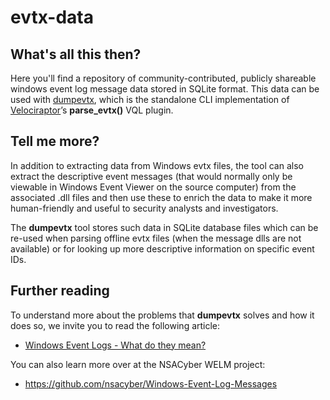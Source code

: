 # evtx-data

## What's all this then?
Here you'll find a repository of community-contributed, publicly shareable windows event log message data stored in SQLite format. This data can be used with [dumpevtx](https://github.com/Velocidex/evtx/releases), which is the standalone CLI implementation of [Velociraptor](https://www.velocidex.com/)’s **parse_evtx()** VQL plugin. 

## Tell me more?
In addition to extracting data from Windows evtx files, the tool can also extract the descriptive event messages (that would normally only be viewable in Windows Event Viewer on the source computer) from the associated .dll files and then use these to enrich the data to make it more human-friendly and useful to security analysts and investigators.

The **dumpevtx** tool stores such data in SQLite database files which can be re-used when parsing offline evtx files (when the message dlls are not available) or for looking up more descriptive information on specific event IDs.

## Further reading

To understand more about the problems that **dumpevtx** solves and how it does so, we invite you to read the following article:
- [Windows Event Logs - What do they mean?](https://medium.com/velociraptor-ir/windows-event-logs-d8d8e615c9ca) 

You can also learn more over at the NSACyber WELM project:
- https://github.com/nsacyber/Windows-Event-Log-Messages